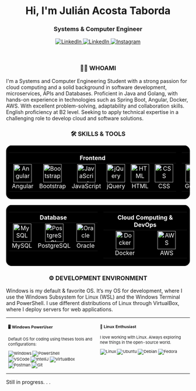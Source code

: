 <h1 align="center">Hi, I'm Julián Acosta Taborda</h1>
<h3 align="center">Systems & Computer Engineer</h3>

<p align="center">
  <a href="https://www.linkedin.com/in/acosjulioo/" target="blank">
    <img src="https://img.shields.io/badge/LinkedIn-0077B5?style=for-the-badge&logo=linkedin&logoColor=white" title="LinkedIn" alt="LinkedIn"/>
  </a>

  <a href="mailto:acostajuliant@gmail.com" target="blank">
  	<img src="https://img.shields.io/badge/Gmail-D14836?style=for-the-badge&logo=gmail&logoColor=white" title="LinkedIn" alt="LinkedIn"/>
  </a>

  <a href="https://www.instagram.com/acosjulioo/" target="blank">
    <img src="https://img.shields.io/badge/Instagram-E4405F?style=for-the-badge&logo=instagram&logoColor=white" title="Instagram" alt="Instagram"/>    
  </a>  
</p>

<br>

<!--  <p><img align="right" src="https://media1.tenor.com/m/PBcGjKppnacAAAAd/pixel-art.gif" width="400" height="560" alt="" /></p> -->
<h3 align="center">👨‍💻 WHOAMI</h3>
  <p>
    I'm a Systems and Computer Engineering Student with a strong passion for cloud computing and a solid background in
    software development, microservices, APIs and Databases. Proficient in Java and Golang, with hands-on
    experience in technologies such as Spring Boot, Angular, Docker, AWS. With excellent problem-solving,
    adaptability and collaboration skills. English proficiency at B2 level. Seeking to apply technical expertise in a
    challenging role to develop cloud and software solutions.  
  </p>

<h3 align="center">🛠️ SKILLS & TOOLS</h3>
<!--  TODO: PONERLOS EN UNA TABLA CON TODOS LOS DEMAS -->
<!-- inspiracion: https://github.com/itsZed0/itsZed0/blob/main/README.md?plain=1 -->
<!-- ICONOS: https://devicon.dev/ -->



<div align="center">
<table style="width: 100%; background-color: black; color: white; border: none; border-radius: 15px; overflow: hidden;">
  <tr>
    <td style="vertical-align: top;">
      <table style="background-color: black; color: white; border: none;">
        <thead>
          <tr>
            <th colspan="6" align="center" style="color: white;">Frontend</th>
          </tr>
        </thead>
        <tbody>
          <tr>
            <td align="center" style="border: none;">
              <img src="https://cdn.jsdelivr.net/gh/devicons/devicon@latest/icons/angular/angular-original.svg" title="Angular" alt="Angular" width="50" height="50"/>
              <br>Angular
            </td>
            <td align="center" style="border: none;">
              <img src="https://cdn.jsdelivr.net/gh/devicons/devicon@latest/icons/bootstrap/bootstrap-original.svg" title="Bootstrap" alt="Bootstrap" width="50" height="50"/>
              <br>Bootstrap
            </td>
            <td align="center" style="border: none;">
              <img src="https://cdn.jsdelivr.net/gh/devicons/devicon@latest/icons/javascript/javascript-original.svg" title="JavaScript" alt="JavaScript" width="50" height="50"/>
              <br>JavaScript
            </td>
            <td align="center" style="border: none;">
              <img src="https://cdn.jsdelivr.net/gh/devicons/devicon@latest/icons/jquery/jquery-original-wordmark.svg" title="jQuery" alt="jQuery" width="50" height="50"/>
              <br>jQuery
            </td>
            <td align="center" style="border: none;">
              <img src="https://cdn.jsdelivr.net/gh/devicons/devicon@latest/icons/html5/html5-original.svg" title="HTML" alt="HTML" width="50" height="50"/>
              <br>HTML
            </td>
            <td align="center" style="border: none;">
              <img src="https://cdn.jsdelivr.net/gh/devicons/devicon@latest/icons/css3/css3-original.svg" title="CSS" alt="CSS" width="50" height="50"/>
              <br>CSS
            </td>
          </tr>
        </tbody>
      </table>
    </td>    
    <td style="vertical-align: top;">
      <table style="background-color: black; color: white; border: none;">
        <thead>
          <tr>
            <th colspan="4" align="center" style="color: white;">Backend</th>
          </tr>
        </thead>
        <tbody>
          <tr>
            <td align="center" style="border: none;">
              <img src="https://cdn.jsdelivr.net/gh/devicons/devicon@latest/icons/go/go-original.svg" title="Golang" alt="Golang" width="50" height="50"/>
              <br>Golang
            </td>
            <td align="center" style="border: none;">
              <img src="https://cdn.jsdelivr.net/gh/devicons/devicon@latest/icons/java/java-original.svg" width="50" height="50" alt="Java"/>
              <br>Java
            </td>
            <td align="center" style="border: none;">
              <img src="https://cdn.jsdelivr.net/gh/devicons/devicon@latest/icons/spring/spring-original.svg" width="50" height="50" alt="Spring"/>
              <br>Spring
            </td>
          </tr>
        </tbody>
      </table>
    </td>
  </tr>
</table>


<table style="width: 100%; background-color: black; color: white; border: none; border-radius: 15px; overflow: hidden;">
  <tr>
    <td style="vertical-align: top;">
      <table style="background-color: black; color: white; border: none;">
        <thead>
          <tr>
            <th colspan="3" align="center" style="color: white;">Database</th>
          </tr>
        </thead>
        <tbody>
          <tr>
            <td align="center" style="border: none;">
              <img src="https://cdn.jsdelivr.net/gh/devicons/devicon@latest/icons/mysql/mysql-original-wordmark.svg" alt="MySQL" width="50" height="50"/>
              <br>MySQL
            </td>
            <td align="center" style="border: none;">
              <img src="https://cdn.jsdelivr.net/gh/devicons/devicon@latest/icons/postgresql/postgresql-original-wordmark.svg" alt="PostgreSQL" width="50" height="50"/>
              <br>PostgreSQL
            </td>
            <td align="center" style="border: none;">
              <img src="https://cdn.jsdelivr.net/gh/devicons/devicon@latest/icons/oracle/oracle-original.svg" alt="Oracle" width="50" height="50"/>
              <br>Oracle
            </td>
          </tr>
        </tbody>
      </table>
    </td>
    <td style="vertical-align: top;">
      <table style="background-color: black; color: white; border: none;">
        <thead>
          <tr>
            <th colspan="2" align="center" style="color: white;">Cloud Computing & DevOps</th>
          </tr>
        </thead>
        <tbody>
          <tr>
            <td align="center" style="border: none;">
              <img src="https://cdn.jsdelivr.net/gh/devicons/devicon@latest/icons/docker/docker-original.svg" alt="Docker" width="50" height="50"/>
              <br>Docker
            </td>
            <td align="center" style="border: none;">
              <img src="https://cdn.jsdelivr.net/gh/devicons/devicon@latest/icons/amazonwebservices/amazonwebservices-original-wordmark.svg" alt="AWS" width="50" height="50"/>
              <br>AWS
            </td>
          </tr>
        </tbody>
      </table>
    </td>
  </tr>
</table>
</div>

<h3 align="center">⚙️ DEVELOPMENT ENVIRONMENT</h3>
<!-- TAKE IT FROM: https://github.com/aaronedev/ -->

Windows is my default & favorite OS. It’s my OS for development, where I use the Windows Subsystem for Linux (WSL) and the Windows Terminal and PowerShell. I use different distributions of Linux through VirtualBox, where I deploy servers for web applications.

<div class="table-devenvironment">
  <table style="font-size: 11px">
  <tr>
  <td valign="top" width="50%">

#### 🖥️ Windows PowerUser

Default OS for coding using theses tools and configurations:

  ![Windows](https://img.shields.io/badge/-Windows-0078D6?style=flat&logo=windows&logoColor=white)
  ![PowerShell](https://img.shields.io/badge/-PowerShell-5391FE?style=flat&logo=powershell&logoColor=white)  
  ![VSCode](https://img.shields.io/badge/VSCode-22a8e8?style=flat&logoColor=white)
  ![IntelliJ](https://img.shields.io/badge/IntelliJ-000?style=flat&logo=intellijidea&logoColor=white)
  ![VirtualBox](https://img.shields.io/badge/VirtualBox-293e70?style=flat&logo=virtualbox&logoColor=white)
  ![Postman](https://img.shields.io/badge/Postman-f76833?style=flat&logo=postman&logoColor=white)
  ![Git](https://img.shields.io/badge/-Git-F05032?style=flat&logo=git&logoColor=white)
  
  </td>
  <td valign="top" width="50%">

#### 🐧 Linux Enthusiast

I love working with Linux. Always exploring new things in the open-source world.

  ![Linux](https://img.shields.io/badge/-Linux-000000?style=flat&logo=linux&logoColor=FCC624)
  ![Ubuntu](https://img.shields.io/badge/-Ubuntu-E95420?style=flat&logo=ubuntu&logoColor=white)
  ![Debian](https://img.shields.io/badge/-Debian-A81D33?style=flat&logo=debian&logoColor=white)
  ![Fedora](https://img.shields.io/badge/Fedora-293e70?style=flat&logo=fedora&logoColor=white)
  </td>
  </tr>
  </table>
</div>


<p>
  Still in progress. . .
</p>

